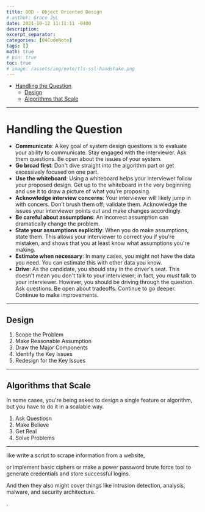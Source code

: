 ```yaml
---
title: OOD - Object Oriented Design
# author: Grace JyL
date: 2021-10-12 11:11:11 -0400
description:
excerpt_separator:
categories: [04CodeNote]
tags: []
math: true
# pin: true
toc: true
# image: /assets/img/note/tls-ssl-handshake.png
---
```



- [Handling the Question](#handling-the-question)
  - [Design](#design)
  - [Algorithms that Scale](#algorithms-that-scale)


---

# Handling the Question


* **Communicate**: A key goal of system design questions is to evaluate your ability to communicate. Stay engaged with the interviewer. Ask them questions. Be open about the issues of your system.
* **Go broad first**: Don't dive straight into the algorithm part or get excessively focused on one part.
* **Use the whiteboard**: Using a whiteboard helps your interviewer follow your proposed design. Get up to the whiteboard in the very beginning and use it to draw a picture of what you're proposing.
* **Acknowledge interview concerns**: Your interviewer will likely jump in with concers. Don't brush them off; validate them. Acknowledge the issues your interviewer points out and make changes accordingly.
* **Be careful about assumptions**: An incorrect assumption can dramatically change the problem.
* **State your assumptions explicitly**: When you do make assumptions, state them. This allows your interviewer to correct you if you're mistaken, and shows that you at least know what assumptions you're making.
* **Estimate when necessary**: In many cases, you might not have the data you need. You can estimate this with other data you know.
* **Drive**: As the candidate, you should stay in the driver's seat. This doesn't mean you don't talk to your interviewer; in fact, you _must_ talk to your interviewer. However, you should be driving through the question. Ask questions. Be open about tradeoffs. Continue to go deeper. Continue to make improvements.

---


## Design

1. Scope the Problem
2. Make Reasonable Assumption
3. Draw the Major Components
4. Identify the Key Issues
5. Redesign for the Key Issues

---


## Algorithms that Scale

In some cases, you're being asked to design a single feature or algorithm, but you have to do it in a scalable way.

1. Ask Questiosn
2. Make Believe
3. Get Real
4. Solve Problems


---


like write a script to scrape information from a website, 

or implement basic ciphers or make a power password brute force tool to generate credentials and store successful logins. 

And then they also might cover things like intrusion detection, analysis, malware, and security architecture.













.